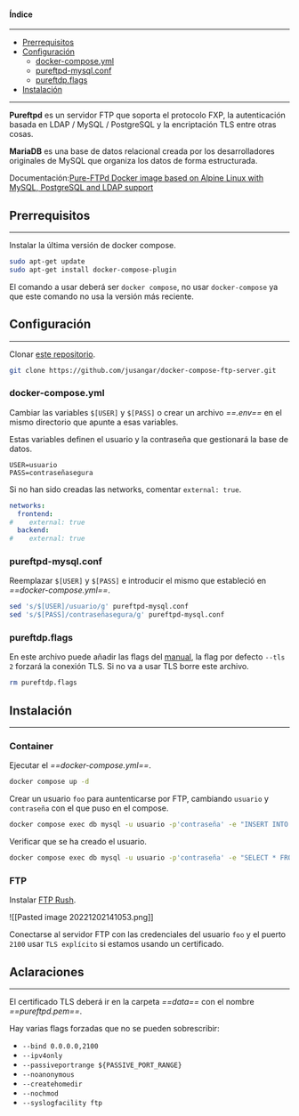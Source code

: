 
#### Índice
---
- [Prerrequisitos](#Prerrequisitos)
- [Configuración](#Configuración)
	- [docker-compose.yml](#docker-compose.yml)
	- [pureftpd-mysql.conf](#pureftpd-mysql.conf)
	- [pureftdp.flags](#pureftdp.flags)
- [Instalación](#Instalación)
---

**Pureftpd** es un servidor FTP que soporta el protocolo FXP, la autenticación basada en LDAP / MySQL / PostgreSQL y la encriptación TLS entre otras cosas.

**MariaDB** es una base de datos relacional creada por los desarrolladores originales de MySQL que organiza los datos de forma estructurada.

Documentación:[Pure-FTPd Docker image based on Alpine Linux with MySQL, PostgreSQL and LDAP support](https://github.com/crazy-max/docker-pure-ftpd)


## Prerrequisitos
---

Instalar la última versión de docker compose.

```sh
sudo apt-get update
sudo apt-get install docker-compose-plugin
```

El comando a usar deberá ser `docker compose`, no usar `docker-compose` ya que este comando no usa la versión más reciente.


## Configuración
---

Clonar [este repositorio](https://github.com/jusangar/docker-compose-ftp-server).

```sh
git clone https://github.com/jusangar/docker-compose-ftp-server.git
```

### docker-compose.yml

Cambiar las variables `$[USER]` y `$[PASS]` o crear un archivo _==.env==_ en el mismo directorio que apunte a esas variables.

Estas variables definen el usuario y la contraseña que gestionará la base de datos.

```env
USER=usuario
PASS=contraseñasegura
```

Si no han sido creadas las networks, comentar `external: true`.

```yml
networks:  
  frontend:  
#    external: true 
  backend:  
#    external: true
```

### pureftpd-mysql.conf

Reemplazar `$[USER]` y `$[PASS]` e introducir el mismo que estableció en _==docker-compose.yml==_.

```sh
sed 's/$[USER]/usuario/g' pureftpd-mysql.conf
sed 's/$[PASS]/contraseñasegura/g' pureftpd-mysql.conf
```

### pureftdp.flags

En este archivo puede añadir las flags del [manual](https://linux.die.net/man/8/pure-ftpd), la flag por defecto `--tls 2` forzará la conexión TLS. Si no va a usar TLS borre este archivo.

```sh
rm pureftdp.flags
```


## Instalación
---

### Container

Ejecutar el _==docker-compose.yml==_.

```sh
docker compose up -d
```

Crear un usuario `foo` para auntenticarse por FTP, cambiando `usuario` y `contraseña` con el que puso en el compose.

```sh
docker compose exec db mysql -u usuario -p'contraseña' -e "INSERT INTO users (User,Password,Uid,Gid,Dir) VALUES ('foo',ENCRYPT('test'),'1003','1005','/
```

Verificar que se ha creado el usuario.

```sh
docker compose exec db mysql -u usuario -p'contraseña' -e "SELECT * FROM users;" pureftpd
```

### FTP

Instalar [FTP Rush](https://www.wftpserver.com/ftprush.htm).

![[Pasted image 20221202141053.png]]

Conectarse al servidor FTP con las credenciales del usuario `foo` y el puerto `2100` usar `TLS explícito` si estamos usando un certificado.

## Aclaraciones
---

El certificado TLS deberá ir en la carpeta _==data==_ con el nombre _==pureftpd.pem==_.

Hay varias flags forzadas que no se pueden sobrescribir:
- `--bind 0.0.0.0,2100`
- `--ipv4only`
- `--passiveportrange ${PASSIVE_PORT_RANGE}`
- `--noanonymous`
- `--createhomedir`
- `--nochmod`
- `--syslogfacility ftp`


